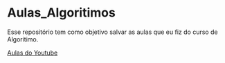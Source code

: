 # Aulas_Algoritimos

Esse repositório tem como objetivo salvar as aulas que eu fiz do curso de Algoritimo.

[Aulas do Youtube](https://youtube.com/playlist?list=PLHz_AreHm4dmSj0MHol_aoNYCSGFqvfXV&si=1glMcp-ZS9TR1q1-)
